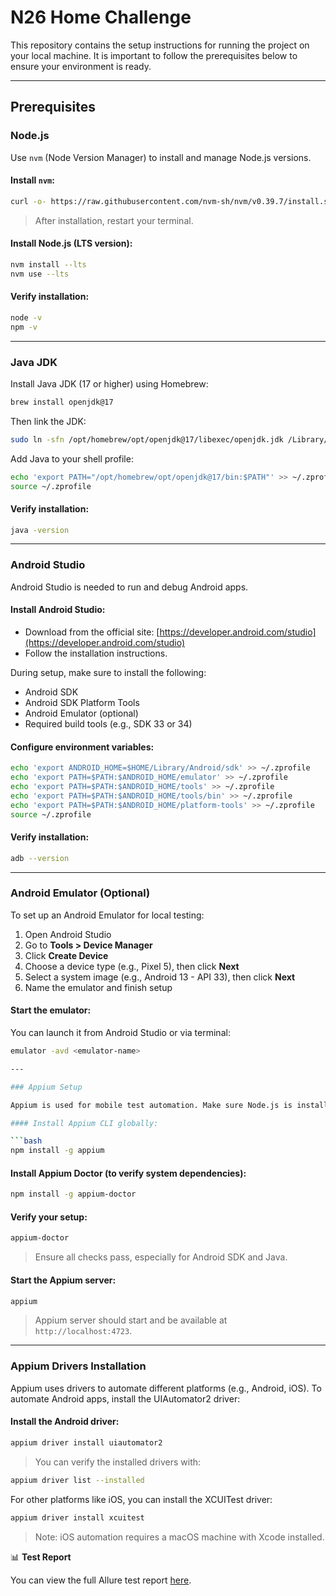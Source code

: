 # N26 Home Challenge

This repository contains the setup instructions for running the project on your local machine. It is important to follow the prerequisites below to ensure your environment is ready.

---

## Prerequisites

### Node.js

Use `nvm` (Node Version Manager) to install and manage Node.js versions.

#### Install `nvm`:

```bash
curl -o- https://raw.githubusercontent.com/nvm-sh/nvm/v0.39.7/install.sh | bash
```

> After installation, restart your terminal.

#### Install Node.js (LTS version):

```bash
nvm install --lts
nvm use --lts
```

#### Verify installation:

```bash
node -v
npm -v
```

---

### Java JDK

Install Java JDK (17 or higher) using Homebrew:

```bash
brew install openjdk@17
```

Then link the JDK:

```bash
sudo ln -sfn /opt/homebrew/opt/openjdk@17/libexec/openjdk.jdk /Library/Java/JavaVirtualMachines/openjdk-17.jdk
```

Add Java to your shell profile:

```bash
echo 'export PATH="/opt/homebrew/opt/openjdk@17/bin:$PATH"' >> ~/.zprofile
source ~/.zprofile
```

#### Verify installation:

```bash
java -version
```

---

### Android Studio

Android Studio is needed to run and debug Android apps.

#### Install Android Studio:

- Download from the official site: [https://developer.android.com/studio](https://developer.android.com/studio)
- Follow the installation instructions.

During setup, make sure to install the following:

- Android SDK
- Android SDK Platform Tools
- Android Emulator (optional)
- Required build tools (e.g., SDK 33 or 34)

#### Configure environment variables:

```bash
echo 'export ANDROID_HOME=$HOME/Library/Android/sdk' >> ~/.zprofile
echo 'export PATH=$PATH:$ANDROID_HOME/emulator' >> ~/.zprofile
echo 'export PATH=$PATH:$ANDROID_HOME/tools' >> ~/.zprofile
echo 'export PATH=$PATH:$ANDROID_HOME/tools/bin' >> ~/.zprofile
echo 'export PATH=$PATH:$ANDROID_HOME/platform-tools' >> ~/.zprofile
source ~/.zprofile
```

#### Verify installation:

```bash
adb --version
```

---

### Android Emulator (Optional)

To set up an Android Emulator for local testing:

1. Open Android Studio
2. Go to **Tools > Device Manager**
3. Click **Create Device**
4. Choose a device type (e.g., Pixel 5), then click **Next**
5. Select a system image (e.g., Android 13 - API 33), then click **Next**
6. Name the emulator and finish setup

#### Start the emulator:

You can launch it from Android Studio or via terminal:

````bash
emulator -avd <emulator-name>

---

### Appium Setup

Appium is used for mobile test automation. Make sure Node.js is installed (see above), then follow these steps:

#### Install Appium CLI globally:

```bash
npm install -g appium
````

#### Install Appium Doctor (to verify system dependencies):

```bash
npm install -g appium-doctor
```

#### Verify your setup:

```bash
appium-doctor
```

> Ensure all checks pass, especially for Android SDK and Java.

#### Start the Appium server:

```bash
appium
```

> Appium server should start and be available at `http://localhost:4723`.

---

### Appium Drivers Installation

Appium uses drivers to automate different platforms (e.g., Android, iOS). To automate Android apps, install the UIAutomator2 driver:

#### Install the Android driver:

```bash
appium driver install uiautomator2
```

> You can verify the installed drivers with:

```bash
appium driver list --installed
```

For other platforms like iOS, you can install the XCUITest driver:

```bash
appium driver install xcuitest
```

> Note: iOS automation requires a macOS machine with Xcode installed.

📊 **Test Report**

You can view the full Allure test report [here](https://azeezaalimi.github.io/HomeChallengeAAlimi/reports/mobile-e2e/index.html).